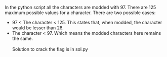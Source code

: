 In the python script all the characters are modded with 97.
There are 125 maximum possible values for a character.
There are two possible cases:
* 97 < The character < 125.
This states that, when modded, the character would be lesser than 28.
* The character < 97. Which means the modded characters here remains the same. <br/><br/>
Solution to crack the flag is in sol.py